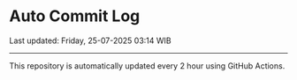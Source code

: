# Auto Commit Log

Last updated: Friday, 25-07-2025 03:14 WIB

---

This repository is automatically updated every 2 hour using GitHub Actions.
